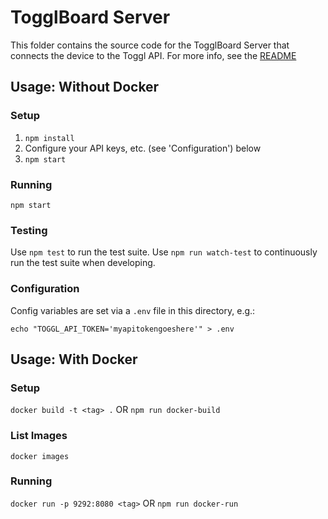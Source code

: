 # TogglBoard Server

This folder contains the source code for the TogglBoard Server that connects the device to the Toggl API. For more info, see the [README](../README.md)

## Usage: Without Docker

### Setup
1. `npm install`
2. Configure your API keys, etc. (see 'Configuration') below
3. `npm start`

### Running
`npm start`

### Testing
Use `npm test` to run the test suite.
Use `npm run watch-test` to continuously run the test suite when developing.

### Configuration
Config variables are set via a `.env` file in this directory, e.g.:
```
echo "TOGGL_API_TOKEN='myapitokengoeshere'" > .env
```

## Usage: With Docker

### Setup
`docker build -t <tag> .`
OR
`npm run docker-build`

### List Images
`docker images`

### Running
`docker run -p 9292:8080 <tag>`
OR
`npm run docker-run`
